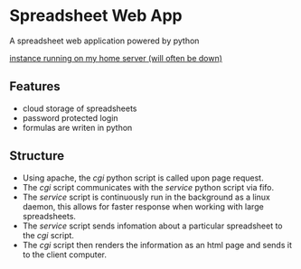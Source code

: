 # Spreadsheet Web App

A spreadsheet web application powered by python

[instance running on my home server (will often be down)](http://67.160.178.216/cgi-bin/cgi_spreadsheet.py)

## Features

- cloud storage of spreadsheets
- password protected login
- formulas are writen in python

## Structure

- Using apache, the *cgi* python script is called upon page request.
- The *cgi* script communicates with the *service* python script via fifo.
- The *service* script is continuously run in the background as a linux daemon, this allows for faster response when working with large spreadsheets.
- The *service* script sends infomation about a particular spreadsheet to the *cgi* script.
- The *cgi* script then renders the information as an html page and sends it to the client computer.



